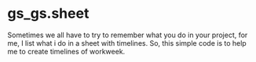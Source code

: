 # gs_gs.sheet

Sometimes we all have to try to remember what you do in your project, for me, I list what i do in a sheet with timelines.
So, this simple code is to help me to create timelines of workweek.
